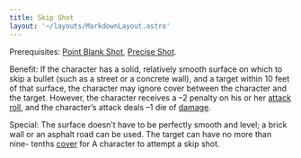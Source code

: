 ```yaml
---
title: Skip Shot
layout: '~/layouts/MarkdownLayout.astro'
---
```

Prerequisites: [Point Blank Shot](/modern.d20.srd/feats/point.blank.shot),
[Precise Shot](/modern.d20.srd/feats/precise.shot).

Benefit: If the character has a solid, relatively smooth surface on which to
skip a bullet (such as a street or a concrete wall), and a target within 10
feet of that surface, the character may ignore cover between the character and
the target. However, the character receives a –2 penalty on his or her [attack roll](/modern.d20.srd/combat/attack.roll), and the character’s attack deals –1
die of [damage](/modern.d20.srd/combat/damage).

Special: The surface doesn’t have to be perfectly smooth and level; a brick
wall or an asphalt road can be used. The target can have no more than nine-
tenths [cover](/modern.d20.srd/combat/cover) for A character to attempt a skip
shot.

